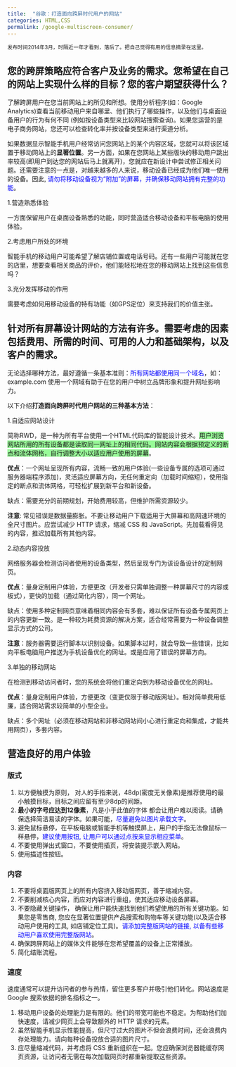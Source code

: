 ```yaml
---
title:  "谷歌：打造面向跨屏时代用户的网站"
categories: HTML,CSS
permalink: /google-multiscreen-consumer/
---
```

<small>发布时间2014年3月，时隔近一年才看到，落后了。把自己觉得有用的信息摘录在这里。</small>

## 您的跨屏策略应符合客户及业务的需求。您希望在自己的网站上实现什么样的目标？您的客户期望获得什么？

了解跨屏用户在您当前网站上的所见和所想。使用分析程序(如：Google Analytics)查看当前移动用户来自哪里、他们执行了哪些操作，以及他们与桌面设备用户的行为有何不同 (例如按设备类型来比较网站搜索查询)。如果您运营的是电子商务网站，您还可以检查转化率并按设备类型来进行渠道分析。

如果数据显示智能手机用户经常访问您网站上的某个内容区域，您就可以将该区域置于移动网站上的**显著位置**。另一方面，如果在您网站上某些版块的移动用户跳出率较高(即用户到达您的网站后马上就离开)，您就应在新设计中尝试修正相关问题。还需要注意的一点是，对越来越多的人来说，移动设备已经成为他们唯一使用的设备。因此, <span style="color:blue;">请勿将移动设备视为“附加”的屏幕，并确保移动网站拥有完整的功能</span>。

<!--more-->

1.营造熟悉体验

一方面保留用户在桌面设备熟悉的功能，同时营造适合移动设备和平板电脑的使用体验。

2.考虑用户所处的环境

智能手机的移动用户可能希望了解店铺位置或电话号码。还有一些用户可能就在您的店里，想要查看相关商品的评价，他们能轻松地在您的移动网站上找到这些信息吗？

3.充分发挥移动的作用

需要考虑如何用移动设备的特有功能（如GPS定位）来支持我们的价值主张。

## 针对所有屏幕设计网站的方法有许多。需要考虑的因素包括费用、所需的时间、可用的人力和基础架构，以及客户的需求。

无论选择哪种方法，最好遵循一条基本准则：<span style="color:blue;">所有网站都使用同一个域名</span>，如：example.com 使用一个网域有助于在您的用户中树立品牌形象和提升网址影响力。

以下介绍**打造面向跨屏时代用户网站的三种基本方法**：

1.自适应网站设计

简称RWD，是一种为所有平台使用一个HTML代码库的智能设计技术。<span style="background-color:palegreen;">用户浏览网站所用的所有设备都是读取同一网址上的相同代码。网站内容会根据预定义的断点和流体网格，自行调整大小以适应用户使用的屏幕</span>。

**优点**：一个网址呈现所有内容，流畅一致的用户体验(一些设备专属的选项可通过服务器端程序添加)，灵活适应屏幕方向，无任何重定向（加载时间缩短），使用指定的断点和流体网格，可轻松扩展到新平台和新设备。

缺点：需要充分的前期规划，开始费用较高，但维护所需资源较少。

**注意**: 常见错误是数据量膨胀。不要让移动用户下载适用于大屏幕和高网速环境的全尺寸图片。应尝试减少 HTTP 请求，缩减 CSS 和 JavaScript。先加载看得见的内容，推迟加载所有其他内容。

2.动态内容投放

网络服务器会检测访问者使用的设备类型，然后呈现专门为该设备设计的定制网页。

**优点**：量身定制用户体验，方便更改（开发者只需单独调整一种屏幕尺寸的内容或板式），更快的加载（通过简化内容），同一个网址。

缺点：使用多种定制网页意味着相同内容会有多套，难以保证所有设备专属网页上的内容更新一致。是一种较为耗费资源的解决方案，适合经常需要为一种设备调整显示方式的公司。

**注意**：服务器需要运行脚本以识别设备。如果脚本过时，就会导致一些错误，比如向平板电脑用户推送为手机设备优化的网址。或是应用了错误的屏幕方向。

3.单独的移动网站

在检测到移动访问者时，您的系统会将他们重定向到为移动设备优化的网址。

**优点**：量身定制用户体验，方便更改（变更仅限于移动版网址）。相对简单费用低廉，适合网站需求较简单的小型企业。

缺点：多个网址（必须在移动网站和非移动网站间小心进行重定向和集成，才能共用网页），多套内容。

## 营造良好的用户体验

### 版式

1. 以方便触摸为原则， 对人的手指来说，48dp(密度无关像素)是推荐使用的最小触摸目标，目标之间应留有至少8dp的间距。
2. **最小的字号应达到12像素**，凡是小于此值的字体 都会让用户难以阅读。请确保选择简洁易读的字体。如果可能，<span style="color:blue;">尽量避免以图片承载文字</span>。
3. 避免鼠标悬停，在平板电脑或智能手机等触摸屏上，用户的手指无法像鼠标一样悬停，<span style="color:blue;">建议使用按钮, 让用户可以通过点按来显示相应菜单</span>。
4. 不要使用弹出式窗口，不要使用插页，将安装提示嵌入网站。
5. 使用描述性按钮。

### 内容

1. 不要将桌面版网页上的所有内容挤入移动版网页，善于缩减内容。
2. 不要削减核心内容，而应对内容进行重组，使其适应移动设备屏幕。
3. 不要隐藏关键操作， 确保让用户能快速找到他们希望使用的所有关键功能。如果您是零售商, 您应在显著位置提供产品搜索和购物车等关键功能(以及适合移动用户使用的工具, 如店铺定位工具)。<span style="color:blue;">请添加完整版网站的链接, 以备有些移动用户喜欢使用完整版网站</span>。
4. 确保跨屏网站上的媒体文件能够在您希望覆盖的设备上正常播放。
5. 简化结账流程。

### 速度

速度通常可以提升访问者的参与热情，留住更多客户并吸引他们转化。网站速度是 Google 搜索依据的排名指标之一。

1. 移动用户设备的处理能力是有限的。他们的带宽可能也不稳定。为帮助他们加快速度，请减少网页上会导致额外的 HTTP 请求的元素。
2. 虽然智能手机显示性能提高，但尺寸过大的图片不但会浪费时间，还会浪费内存处理能力。请向每种设备投放合适的图片尺寸。
3. 应尽量缩减代码，并考虑将 CSS 重新组织在一起。您应确保浏览器能缓存网页资源，让访问者无需在每次加载网页时都重新提取这些资源。
